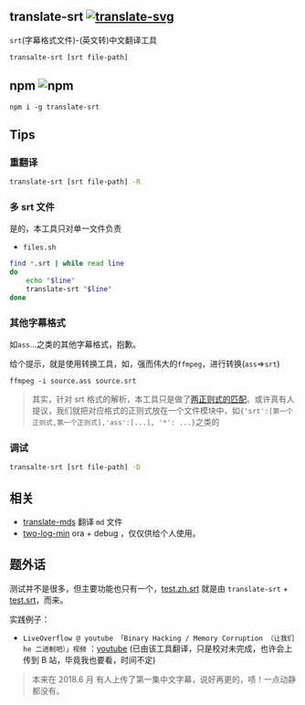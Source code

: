 ## translate-srt [![translate-svg]][translate-list]

[translate-svg]: http://llever.com/translate.svg
[translate-list]: https://github.com/chinanf-boy/chinese-translate-list

`srt`(字幕格式文件)-(英文转)中文翻译工具

```bash
transalte-srt [srt file-path]
```

## npm ![npm](https://img.shields.io/npm/v/translate-srt.svg?style=for-the-badge)

```
npm i -g translate-srt
```

## Tips

### 重翻译

```bash
translate-srt [srt file-path] -R
```

### 多 srt 文件

是的，本工具只对单一文件负责

- `files.sh`

```bash
find *.srt | while read line
do
    echo "$line"
    translate-srt "$line"
done
```

### 其他字幕格式

如`ass`...之类的其他字幕格式，抱歉。

给个提示，就是使用转换工具，如，强而伟大的`ffmpeg`，进行转换(`ass`=>`srt`)

```
ffmpeg -i source.ass source.srt
```

> 其实，针对 srt 格式的解析，本工具只是做了[两正则式的匹配](./tranSrt.js#L7)。或许真有人提议，我们就把对应格式的正则式放在一个文件模块中，如`{'srt':[第一个正则式,第一个正则式],'ass':[...], '*': ...}`之类的

### 调试

```bash
transalte-srt [srt file-path] -D
```

## 相关

- [translate-mds](https://github.com/chinanf-boy/translate-mds) 翻译 `md` 文件
- [two-log-min](https://github.com/chinanf-boy/two-log-min) ora + debug ，仅仅供给个人使用。

## 题外话

测试并不是很多，但主要功能也只有一个，[test.zh.srt](./test.zh.srt) 就是由 `translate-srt` + [test.srt](./test.srt)，而来。

实践例子：

- `LiveOverflow @ youtube 「Binary Hacking / Memory Corruption （让我们 he 二进制吧）」视频` ：[youtube](https://www.youtube.com/watch?v=iyAyN3GFM7A&list=PLhixgUqwRTjxglIswKp9mpkfPNfHkzyeN) (已由该工具翻译，只是校对未完成，也许会上传到 B 站，毕竟我也要看，时间不定)

> 本来在 2018.6 月 有人上传了第一集中文字幕，说好再更的，啧！一点动静都没有。

